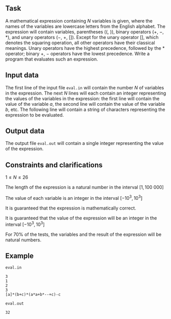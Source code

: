 ## Task

A mathematical expression containing $N$ variables is given, where the names of the variables are lowercase letters from the English alphabet. The expression will contain variables, parentheses ($($, $)$), binary operators ($+$, $-$, $*$), and unary operators ($-$, $+$, $[]$). Except for the unary operator $[]$, which denotes the squaring operation, all other operators have their classical meanings. Unary operators have the highest precedence, followed by the $*$ operator; binary $+$, $-$ operators have the lowest precedence. Write a program that evaluates such an expression.

## Input data

The first line of the input file `eval.in` will contain the number $N$ of variables in the expression. The next $N$ lines will each contain an integer representing the values of the variables in the expression: the first line will contain the value of the variable $a$, the second line will contain the value of the variable $b$, etc. The following line will contain a string of characters representing the expression to be evaluated.

## Output data

The output file `eval.out` will contain a single integer representing the value of the expression.

## Constraints and clarifications

$1 \leq N \leq 26$

The length of the expression is a natural number in the interval $[1, 100\ 000]$

The value of each variable is an integer in the interval $[-10^3, 10^3]$

It is guaranteed that the expression is mathematically correct.

It is guaranteed that the value of the expression will be an integer in the interval $[-10^3, 10^3]$

For $70\%$ of the tests, the variables and the result of the expression will be natural numbers.

## Example

`eval.in`
```
3
1
2
3
[a]*(b+c)*(a*a+b*--+c)-c
```

`eval.out`
```
32
```
